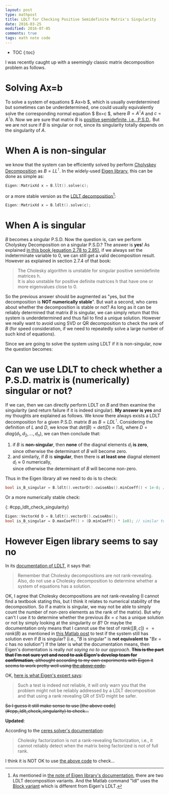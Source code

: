 ```yaml
---
layout: post
type: mathpost
title: LDLT for Checking Positive Semidefinite Matrix's Singularity
date: 2016-03-25
modified: 2016-07-05
comments: true
tags: math note code
---
```


* TOC
{:toc}

I was recently caught up with a seemingly classic matrix decomposition problem as follows.

# Solving Ax=b

To solve a system of equations
$ Ax=b $,
which is usually overdetermined but sometimes can be underdetermined,
one could usually equivalently solve the corresponding normal equation
$ Bx=c $,
where $B=A^\intercal A$ and $c=A^\intercal b$.
Now we are sure that matrix $B$ is
[positive semidefinite, i.e., P.S.D.](https://en.wikipedia.org/wiki/Positive-definite_matrix#Positive-semidefinite).
But we are not sure if $B$ is singular or not, since its singularity totally depends on the singularity of $A$.

# When A is non-singular
we know that the system can be efficiently solved by perform
[Cholyskey Decomposition](https://en.wikipedia.org/wiki/Cholesky_decomposition)
as
$B=LL^\intercal$.
In the widely-used
[Eigen library](http://eigen.tuxfamily.org/dox-devel/group__TopicLinearAlgebraDecompositions.html),
this can be done as simple as:

```cpp
Eigen::MatrixXd x = B.llt().solve(c);
```

or a more stable version as the
[LDLT decomposition](https://en.wikipedia.org/wiki/Cholesky_decomposition#LDL_decomposition)[^1]:

[^1]:
    As mentioned in [the note of Eigen library's documentation](http://eigen.tuxfamily.org/dox-devel/group__TopicLinearAlgebraDecompositions.html#note1),
there are two LDLT decomposition variants.
    And the Matlab command "ldl" uses the [Block variant](https://en.wikipedia.org/wiki/Cholesky_decomposition#Block_variant)
    which is different from Eigen's LDLT.

```cpp
Eigen::MatrixXd x = B.ldlt().solve(c);
```

# When A is singular
$B$ becomes a singular P.S.D.
Now the question is, can we perform Cholyskey Decomposition on a singular P.S.D.?
The answer is **yes**!
As explained [in this book (equation 2.78 to 2.85)](http://www.value-at-risk.net/cholesky-factorization/),
if we always set the indeterminate variable to 0, we can still get a valid decomposition result.
However as explained in section 2.7.4 of that book:

> The Cholesky algorithm is unstable for singular positive semidefinite matrices h.  
> It is also unstable for positive definite matrices h that have one or more eigenvalues close to 0.

So the previous answer should be augmented as "yes, but the decomposition is **NOT numerically stable**".
But wait a second, who cares about whether the decomposition is stable or not?
As long as it can be reliably determined that matrix $B$ is singular,
we can simply return that this system is underdetermined and thus fail to find a unique solution.
However we really want to avoid using SVD or QR decomposition to check the rank of $B$
(for speed consideration, if we need to repeatedly solve a large number of such kind of equations).

Since we are going to solve the system using LDLT if it is non-singular, now the question becomes:

# Can we use LDLT to check whether a P.S.D. matrix is (numerically) singular or not?
If we can, then we can directly perform LDLT on $B$ and then examine the singularity
(and return failure if it is indeed singular).
**My answer is yes** and my thoughts are explained as follows.
We know there always exists a LDLT decomposition for a given P.S.D. matrix $B$ as $B=LDL^\intercal$.
Considering the definition of $L$ and $D$, we know that $det(B)=det(D)=\prod d_i$,
where $D=diag(d_1, d_2, ..., d_n)$,
we can then conclude that:

1. if $B$ is **non-singular**, then **none** of the diagnal elements $d_i$ **is zero**,  
since otherwise the determinant of $B$ will become zero.
2. and similarly, if $B$ is **singular**, then there is **at least one** diagnal element $d_i \approx 0$ numerically,  
since otherwise the determinant of $B$ will become non-zero.

Thus in the Eigen library all we need to do is to check:

```cpp
bool is_B_singular = B.ldlt().vectorD().cwiseAbs().minCoeff() < 1e-8; // if min(abs(d_i))>eps
```

Or a more numerically stable check:

{: #cpp_ldlt_check_singularity}
```cpp
Eigen::VectorXd D = B.ldlt().vectorD().cwiseAbs();
bool is_B_singular = D.maxCoeff() > (D.minCoeff() * 1e8); // similar to check matrix condition number in some sense
```

# However Eigen library seems to say no
In its [documentation of LDLT](http://eigen.tuxfamily.org/dox-devel/classEigen_1_1LDLT.html),
it says that:

> Remember that Cholesky decompositions are not rank-revealing.  
> Also, do not use a Cholesky decomposition to determine whether a system of equations has a solution.

OK, I agree that Cholesky decompositions are not rank-revealing
(I cannot find a textbook stating this, but I think it relates to numerical stability of the decomposition.
So if a matrix is singular, we may not be able to simply count the number of non-zero elements as the rank of the matrix).
But why can't I use it to determine whether the previous $Bx=c$ has a unique solution or not
by simply looking at the singularity or $B$?
Or maybe the documentation only means that I cannot use the test of $rank([B,c]) == rank(B)$ as mentioned in
[this Matlab post](http://blogs.mathworks.com/loren/2009/12/11/how-to-check-for-existence-of-solution-to-matrix-equations/)
to test if the system still has solution even if $B$ is singular?
(i.e., "$B$ is singular" is **not equivalent to** "$Bx=c$ has no solution")
If the later is what the documentation means, then Eigen's domentation is really *not saying no to our approach*.
<del>
**This is the part that I'm not sure yet and need to ask Eigen's develop team for confirmation**,
althought according to my own experiments with Eigen it seems to work pretty well using [the above code](#cpp_ldlt_check_singularity).
</del>

OK, [here is what Eigen's expert says](https://forum.kde.org/viewtopic.php?f=74&t=131931&p=354419#p354417):

>Such a test is indeed not reliable, it will only warn you that the problem might not be reliably addressed by a LDLT decomposition and that using a rank revealing QR of SVD might be safer.

<del>
So I guess it still make sense to use [the above code](#cpp_ldlt_check_singularity) to check...
</del>

**Updated**:

According to the [ceres solver's documentation](http://ceres-solver.org/solving.html#Covariance::Options::algorithm_type__CovarianceAlgorithmType):

>Cholesky factorization is not a rank-revealing factorization, i.e., it cannot reliably detect when the matrix being factorized is not of full rank.

I think it is NOT OK to use [the above code](#cpp_ldlt_check_singularity) to check...
